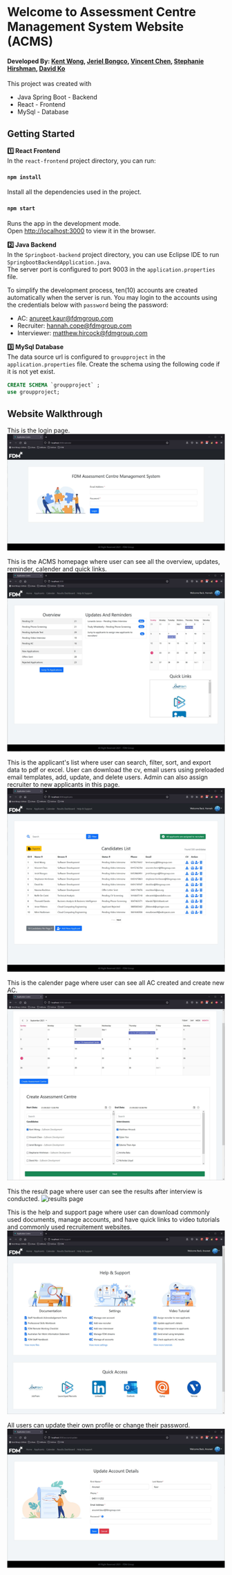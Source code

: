 # Welcome to Assessment Centre Management System Website (ACMS)
#### Developed By: [Kent Wong](https://git.fdmgroup.com/Kent.Wong), [Jeriel Bongco](https://git.fdmgroup.com/Jeriel.Bongco), [Vincent Chen](https://git.fdmgroup.com/Vincent.Chen1), [Stephanie Hirshman](https://git.fdmgroup.com/Stephanie.Hirshman), [David Ko](https://git.fdmgroup.com/David.Ko)

This project was created with
- Java Spring Boot - Backend
- React - Frontend
- MySql - Database

## Getting Started
**1️⃣ React Frontend**\
In the `react-frontend` project directory, you can run:

#### `npm install`

Install all the dependencies used in the project. 

#### `npm start`

Runs the app in the development mode.\
Open [http://localhost:3000](http://localhost:3000) to view it in the browser.

**2️⃣ Java Backend**\
In the `Springboot-backend` project directory, you can use Eclipse IDE to run `SpringbootBackendApplication.java`. \
The server port is configured to port 9003 in the `application.properties` file. 

To simplify the development process, ten(10) accounts are created automatically when the server is run. You may login to the accounts using the credentials below with `password` being the password: 
- AC: anureet.kaur@fdmgroup.com
- Recruiter: hannah.cope@fdmgroup.com
- Interviewer: matthew.hircock@fdmgroup.com

**3️⃣ MySql Database**\
The data source url is configured to `groupproject` in the `application.properties` file. Create the schema using the following code if it is not yet exist. 

```sql
CREATE SCHEMA `groupproject` ;
use groupproject;
```


## Website Walkthrough
This is the login page. 
![loginpage](/demo/login.JPG)

This is the ACMS homepage where user can see all the overview, updates, reminder, calender and quick links. 
![homepage](/demo/homepage.JPG)

This is the applicant's list where user can search, filter, sort, and export data to pdf or excel. User can download the cv, email users using preloaded email templates, add, update, and delete users. Admin can also assign recruiter to new applicants in this page. 
![applicantslist](/demo/applicants.JPG)

This is the calender page where user can see all AC created and create new AC. 
![AC](/demo/ac.JPG)

This the result page where user can see the results after interview is conducted. 
![results page](https://git.fdmgroup.com/Vincent.Chen1/assessment-centre-group-project---team-b/blob/master/demo/results.png)

This is the help and support page where user can download commonly used documents, manage accounts, and have quick links to video tutorials and commonly used recruitement websites. 
![support page](/demo/support.JPG)

All users can update their own profile or change their password.
![update profile page](/demo/updateaccount.JPG)


